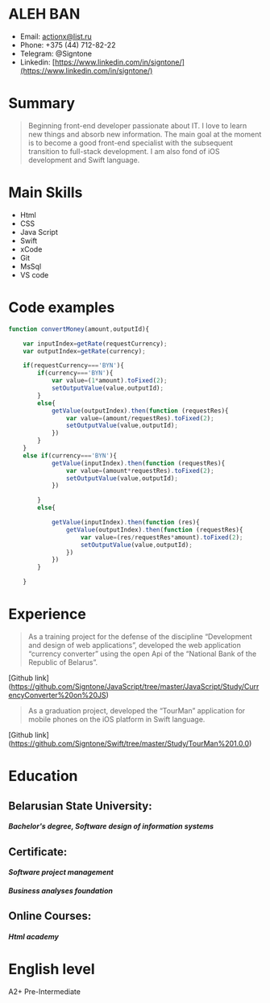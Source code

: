 # **ALEH BAN**

* Email:                            actionx@list.ru
* Phone:                            +375 (44) 712-82-22
* Telegram:                         @Signtone
* Linkedin:                         [https://www.linkedin.com/in/signtone/](https://www.linkedin.com/in/signtone/)

# **Summary**
> Beginning front-end developer passionate about IT. I love to learn new things and absorb new information. The main goal at the moment is to become a good front-end specialist with the subsequent transition to full-stack development. I am also fond of iOS development and Swift language.
>

# **Main Skills**
* Html
* CSS
* Java Script
* Swift
* xCode
* Git
* MsSql
* VS code

# **Code examples**

```javascript
function convertMoney(amount,outputId){

	var inputIndex=getRate(requestCurrency);
	var outputIndex=getRate(currency);

	if(requestCurrency==='BYN'){
		if(currency==='BYN'){
			var value=(1*amount).toFixed(2);
			setOutputValue(value,outputId);
		}
		else{
			getValue(outputIndex).then(function (requestRes){
				var value=(amount/requestRes).toFixed(2);
				setOutputValue(value,outputId);
			})
		}
	}
	else if(currency==='BYN'){
			getValue(inputIndex).then(function (requestRes){
				var value=(amount*requestRes).toFixed(2);
				setOutputValue(value,outputId);
			})

		}
		else{

			getValue(inputIndex).then(function (res){
				getValue(outputIndex).then(function (requestRes){
					var value=(res/requestRes*amount).toFixed(2);
					setOutputValue(value,outputId);
				})
			})
		}

	}
```

# **Experience**
>As a training project for the defense of the discipline “Development and design of web applications”, developed the web application “currency converter” using the open Api of the “National Bank of the Republic of Belarus”.
>

[Github link] (https://github.com/Signtone/JavaScript/tree/master/JavaScript/Study/CurrencyConverter%20on%20JS)

>As a graduation project, developed the “TourMan” application for mobile phones on the iOS platform in Swift language.
>

[Github link] (https://github.com/Signtone/Swift/tree/master/Study/TourMan%201.0.0)


# **Education**
## Belarusian State University:
#### ***Bachelor's degree, Software design of information systems***
## Certificate:
#### ***Software project management***
#### ***Business analyses foundation***
## Online Courses:
#### ***Html academy***

# **English level**
A2+ Pre-Intermediate
